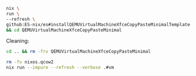 


```bash
nix \
run \
--refresh \
github:ES-nix/es#installQEMUVirtualMachineXfceCopyPasteMinimalTemplate \
&& cd QEMUVirtualMachineXfceCopyPasteMinimal
```


Cleaning:
```bash
cd .. && rm -frv QEMUVirtualMachineXfceCopyPasteMinimal
```


```bash
rm -fv nixos.qcow2
nix run --impure --refresh --verbose .#vm
```

